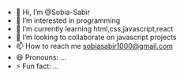 - 👋 Hi, I’m @Sobia-Sabir
- 👀 I’m interested in programming
- 🌱 I’m currently learning html,css,javascript,react
- 💞️ I’m looking to collaborate on javascript projects
- 📫 How to reach me sobiasabir1000@gmail.com
- 😄 Pronouns: ...
- ⚡ Fun fact: ...

<!---
Sobia-Sabir/Sobia-Sabir is a ✨ special ✨ repository because its `README.md` (this file) appears on your GitHub profile.
You can click the Preview link to take a look at your changes.
--->

